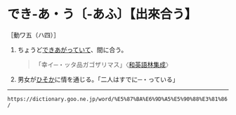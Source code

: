 # でき‐あ・う〔‐あふ〕【出來合う】

［動ワ五（ハ四）］
1.  ちょうど[できあがっていて](できあがる（出来上がる）)、間に合う。    
    >「幸イ─・ッタ品ガゴザリマス」〈[和英語林集成](https://dictionary.goo.ne.jp/word/%E5%92%8C%E8%8B%B1%E8%AA%9E%E6%9E%97%E9%9B%86%E6%88%90/#jn-237530)〉
2.  男女が[ひそか](ひそか（密か／窃か／私か）)に情を通じる。「二人はすでに─・っている」

---
`https://dictionary.goo.ne.jp/word/%E5%87%BA%E6%9D%A5%E5%90%88%E3%81%86/`